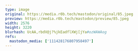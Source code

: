 ```yaml
---
type: image
original: https://media.r0b.tech/mastodon/original/85.jpeg
preview: https://media.r0b.tech/mastodon/preview/85.jpeg
width: 2576
height: 3220
blurhash: UcAA,rbdV@j?%jkEadflXWj[jYa#ozWAWAog
refs:
  mastodon_media: ['111428176807958497']
---
```



